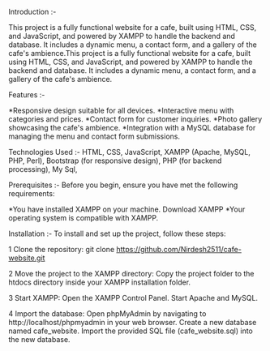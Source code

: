 Introduction :-


This project is a fully functional website for a cafe, built using HTML, CSS, and JavaScript, and powered by XAMPP to handle the backend and database. It includes a dynamic menu, a contact form, and a gallery of the cafe's ambience.This project is a fully functional website for a cafe, built using HTML, CSS, and JavaScript, and powered by XAMPP to handle the backend and database. It includes a dynamic menu, a contact form, and a gallery of the cafe's ambience.


Features :-


*Responsive design suitable for all devices.
*Interactive menu with categories and prices.
*Contact form for customer inquiries.
*Photo gallery showcasing the cafe's ambience.
*Integration with a MySQL database for managing the menu and contact form submissions.


Technologies Used :-
HTML,
CSS,
JavaScript,
XAMPP (Apache, MySQL, PHP, Perl),
Bootstrap (for responsive design),
PHP (for backend processing),
My Sql,

Prerequisites :-
Before you begin, ensure you have met the following requirements:

*You have installed XAMPP on your machine. Download XAMPP
*Your operating system is compatible with XAMPP. 


Installation :-
To install and set up the project, follow these steps:

 1 Clone the repository:
     git clone https://github.com/Nirdesh2511/cafe-website.git

 2 Move the project to the XAMPP directory:
     Copy the project folder to the htdocs directory inside your XAMPP installation folder.
     
 3 Start XAMPP:
    Open the XAMPP Control Panel.
    Start Apache and MySQL.
    
 4 Import the database:
    Open phpMyAdmin by navigating to http://localhost/phpmyadmin in your web browser.
    Create a new database named cafe_website.
    Import the provided SQL file (cafe_website.sql) into the new database.



